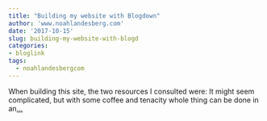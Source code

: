 ```yaml
---
title: "Building my website with Blogdown"
author: 'www.noahlandesberg.com'
date: '2017-10-15'
slug: building-my-website-with-blogd
categories:
- bloglink
tags:
  - noahlandesbergcom
---
```


When building this site, the two resources I consulted were: It might seem complicated, but with some coffee and tenacity whole thing can be done in an[... <i class="fas fa-external-link-alt"></i>](https://noahlandesberg.com/post/building-my-website-with-blogdown/)


